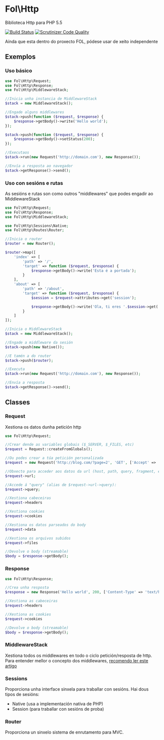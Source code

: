 # Fol\Http

Biblioteca Http para PHP 5.5

[![Build Status](https://travis-ci.org/fol-project/http.svg?branch=master)](https://travis-ci.org/fol-project/http)
[![Scrutinizer Code Quality](https://scrutinizer-ci.com/g/fol-project/http/badges/quality-score.png?b=master)](https://scrutinizer-ci.com/g/fol-project/http/?branch=master)

Aínda que esta dentro do proxecto FOL, pódese usar de xeito independente

## Exemplos

### Uso básico

```php
use Fol\Http\Request;
use Fol\Http\Response;
use Fol\Http\MiddlewareStack;

//Inicia unha instancia de MiddlewareStack
$stack = new MiddlewareStack();

//Engade alguns middlewares
$stack->push(function ($request, $response) {
	$response->getBody()->write('Hello world');
});

$stack->push(function ($request, $response) {
	$response->getBody()->setStatus(200);
});

//Executaos
$stack->run(new Request('http://domain.com'), new Response());

//Envía a resposta ao navegador
$stack->getResponse()->send();
```

### Uso con sesións e rutas

As sesións e rutas son como outros "middlewares" que podes engadir ao MiddlewareStack

```php
use Fol\Http\Request;
use Fol\Http\Response;
use Fol\Http\MiddlewareStack;

use Fol\Http\Sessions\Native;
use Fol\Http\Routes\Router;

//Inicia o router
$router = new Router();

$router->map([
	'index' => [
		'path' => '/',
		'target' => function ($request, $response) {
			$response->getBody()->write('Esta é a portada');
		}
	],
	'about' => [
		'path' => '/about',
		'target' => function ($request, $response) {
			$session = $request->attributes->get('session');

			$response->getBody()->write('Ola, ti eres '.$session->get('username'));
		}
	]
]);

//Inicia o MiddlewareStack
$stack = new MiddlewareStack();

//Engade a middleware da sesión
$stack->push(new Native());

//E tamén a do router
$stack->push($router);

//Executa
$stack->run(new Request('http://domain.com'), new Response());

//Envía a resposta
$stack->getResponse()->send();
```

## Classes

### Request

Xestiona os datos dunha petición http

```php
use Fol\Http\Request;

//Crear dende as variables globais ($_SERVER, $_FILES, etc)
$request = Request::createFromGlobals();

//Ou podes crear a túa petición personalizada
$request = new Request('http://blog.com/?page=2', 'GET', ['Accept' => 'text/html']);

//Obxecto para acceder aos datos da url (host, path, query, fragment, etc)
$request->url;

//Accede á "query" (alias de $request->url->query):
$request->query;

//Xestiona cabeceiras
$request->headers

//Xestiona cookies
$request->cookies

//Xestiona os datos parseados do body
$request->data

//Xestiona os arquivos subidos
$request->files

//Devolve o body (streamable)
$body = $response->getBody();
```

### Response

```php
use Fol\Http\Response;

//Crea unha resposta
$response = new Response('Hello world', 200, ['Content-Type' => 'text/html']);

//Xestiona as cabeceiras
$request->headers

//Xestiona as cookies
$request->cookies

//Devolve o body (streamable)
$body = $response->getBody();
```

### MiddlewareStack

Xestiona todos os middlewares en todo o ciclo petición/resposta de http. Para entender mellor o concepto dos middlewares, [recomendo ler este artigo](https://mwop.net/blog/2015-01-08-on-http-middleware-and-psr-7.html)

### Sessions

Proporciona unha interface sinxela para traballar con sesións. Hai dous tipos de sesións:

* Native (usa a implementación nativa de PHP)
* Session (para traballar con sesións de proba)

### Router

Proporciona un sinxelo sistema de enrutamento para MVC.
